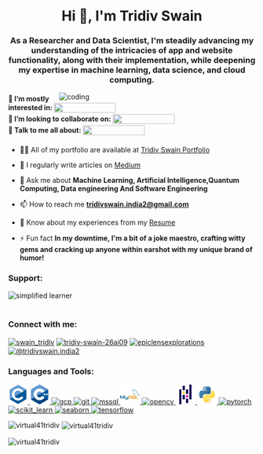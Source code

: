 <h1 align="center">Hi 👋, I'm Tridiv Swain</h1>
<h3 align="center">As a Researcher and Data Scientist, I'm steadily advancing my understanding of the intricacies of app and website functionality, along with their implementation, while deepening my expertise in machine learning, data science, and cloud computing.</h3>

<img align="right" alt="coding" width="400" src="https://user-images.githubusercontent.com/55389276/140866485-8fb1c876-9a8f-4d6a-98dc-08c4981eaf70.gif">
<h4>
      🌱 I’m mostly interested in:
      <a href="https://github.com/virtual41tridiv">
      <img align="center" width=50% height=50% src="https://readme-typing-svg.herokuapp.com?font=Manrope&color=%23F78240&center=true&vCenter=true&width=250%&height=50%&lines=Cloud+Computing;CyberSecurity;Data+Science;AI+ML" /></a>
      <br>
  👯 I’m looking to collaborate on:
      <a href="https://github.com/Sabyasachi-Seal">
      <img align="center" width=50% height=50% src="https://readme-typing-svg.herokuapp.com?font=Fira+Code&pause=1000&width=435&lines=Research+projects;Quantum+Computing;Data+science" /></a>
      <br>
  💬 Talk to me all about:
      <a href="https://github.com/Sabyasachi-Seal">
      <img align="center" width=50% height=50% src="https://readme-typing-svg.herokuapp.com?font=Fira+Code&pause=1000&width=435&lines=Machine+Learning;Data+science;Artificial+Intelligence;Cloud+Computing;New+cutting+edge+technologies" /></a>
   </h4>


- 👨‍💻 All of my portfolio are available at [Tridiv Swain Portfolio](https://virtual41tridiv.github.io/tridiv.portfolio/)

- 📝 I regularly write articles on [Medium](https://medium.com/@tridivswain.india2)

- 💬 Ask me about **Machine Learning, Artificial Intelligence,Quantum Computing, Data engineering And Software Engineering**

- 📫 How to reach me **tridivswain.india2@gmail.com**

- 📄 Know about my experiences from my [Resume](https://drive.google.com/file/d/1y38b75I8uFf4XTw6kK5di2NKRxGxDpzg/view?usp=drive_link)

- ⚡ Fun fact **In my downtime, I'm a bit of a joke maestro, crafting witty gems and cracking up anyone within earshot with my unique brand of humor!**

<h3 align="left">Support:</h3>
<p><a href="https://www.buymeacoffee.com/simplified"> <img align="left" src="https://cdn.buymeacoffee.com/buttons/v2/default-yellow.png" height="50" width="210" alt="simplified learner" /></a></p><br><br>

<h3 align="left">Connect with me:</h3>
<p align="left">
<a href="https://twitter.com/swain_tridiv" target="blank"><img align="center" src="https://raw.githubusercontent.com/rahuldkjain/github-profile-readme-generator/master/src/images/icons/Social/twitter.svg" alt="swain_tridiv" height="30" width="40" /></a>
<a href="https://linkedin.com/in/tridiv-swain-26ai09" target="blank"><img align="center" src="https://raw.githubusercontent.com/rahuldkjain/github-profile-readme-generator/master/src/images/icons/Social/linked-in-alt.svg" alt="tridiv-swain-26ai09" height="30" width="40" /></a>
<a href="https://instagram.com/epiclensexplorations" target="blank"><img align="center" src="https://raw.githubusercontent.com/rahuldkjain/github-profile-readme-generator/master/src/images/icons/Social/instagram.svg" alt="epiclensexplorations" height="30" width="40" /></a>
<a href="https://medium.com/@tridivswain.india2" target="blank"><img align="center" src="https://raw.githubusercontent.com/rahuldkjain/github-profile-readme-generator/master/src/images/icons/Social/medium.svg" alt="@tridivswain.india2" height="30" width="40" /></a>
</p>

<h3 align="left">Languages and Tools:</h3>
<p align="left"> <a href="https://www.cprogramming.com/" target="_blank" rel="noreferrer"> <img src="https://raw.githubusercontent.com/devicons/devicon/master/icons/c/c-original.svg" alt="c" width="40" height="40"/> </a> <a href="https://www.w3schools.com/cpp/" target="_blank" rel="noreferrer"> <img src="https://raw.githubusercontent.com/devicons/devicon/master/icons/cplusplus/cplusplus-original.svg" alt="cplusplus" width="40" height="40"/> </a> <a href="https://cloud.google.com" target="_blank" rel="noreferrer"> <img src="https://www.vectorlogo.zone/logos/google_cloud/google_cloud-icon.svg" alt="gcp" width="40" height="40"/> </a> <a href="https://git-scm.com/" target="_blank" rel="noreferrer"> <img src="https://www.vectorlogo.zone/logos/git-scm/git-scm-icon.svg" alt="git" width="40" height="40"/> </a> <a href="https://www.microsoft.com/en-us/sql-server" target="_blank" rel="noreferrer"> <img src="https://www.svgrepo.com/show/303229/microsoft-sql-server-logo.svg" alt="mssql" width="40" height="40"/> </a> <a href="https://www.mysql.com/" target="_blank" rel="noreferrer"> <img src="https://raw.githubusercontent.com/devicons/devicon/master/icons/mysql/mysql-original-wordmark.svg" alt="mysql" width="40" height="40"/> </a> <a href="https://opencv.org/" target="_blank" rel="noreferrer"> <img src="https://www.vectorlogo.zone/logos/opencv/opencv-icon.svg" alt="opencv" width="40" height="40"/> </a> <a href="https://pandas.pydata.org/" target="_blank" rel="noreferrer"> <img src="https://raw.githubusercontent.com/devicons/devicon/2ae2a900d2f041da66e950e4d48052658d850630/icons/pandas/pandas-original.svg" alt="pandas" width="40" height="40"/> </a> <a href="https://www.python.org" target="_blank" rel="noreferrer"> <img src="https://raw.githubusercontent.com/devicons/devicon/master/icons/python/python-original.svg" alt="python" width="40" height="40"/> </a> <a href="https://pytorch.org/" target="_blank" rel="noreferrer"> <img src="https://www.vectorlogo.zone/logos/pytorch/pytorch-icon.svg" alt="pytorch" width="40" height="40"/> </a> <a href="https://scikit-learn.org/" target="_blank" rel="noreferrer"> <img src="https://upload.wikimedia.org/wikipedia/commons/0/05/Scikit_learn_logo_small.svg" alt="scikit_learn" width="40" height="40"/> </a> <a href="https://seaborn.pydata.org/" target="_blank" rel="noreferrer"> <img src="https://seaborn.pydata.org/_images/logo-mark-lightbg.svg" alt="seaborn" width="40" height="40"/> </a> <a href="https://www.tensorflow.org" target="_blank" rel="noreferrer"> <img src="https://www.vectorlogo.zone/logos/tensorflow/tensorflow-icon.svg" alt="tensorflow" width="40" height="40"/> </a> </p>

<p><img align="left" src="https://github-readme-stats.vercel.app/api/top-langs?username=virtual41tridiv&show_icons=true&theme=dracula&locale=en&layout=compact" alt="virtual41tridiv" /></p>

<p>&nbsp;<img align="center" src="https://github-readme-stats.vercel.app/api?username=virtual41tridiv&show_icons=true&theme=dracula&locale=en" alt="virtual41tridiv" /></p>

<p><img align="center" src="https://github-readme-streak-stats.herokuapp.com/?user=virtual41tridiv&theme=dark" alt="virtual41tridiv" /></p>
